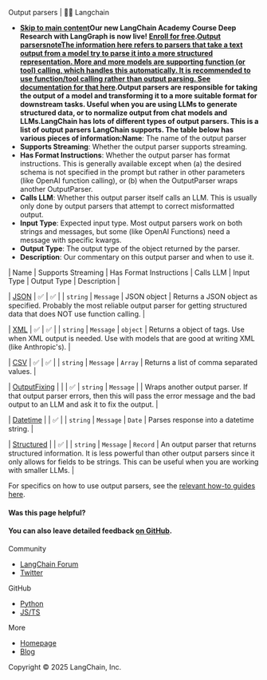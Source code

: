 Output parsers | 🦜️🔗 Langchain
- **[Skip to main content](#__docusaurus_skipToContent_fallback)Our new LangChain Academy Course Deep Research with LangGraph is now live! [Enroll for free](https://academy.langchain.com/courses/deep-research-with-langgraph/?utm_medium=internal&utm_source=docs&utm_campaign=q3-2025_deep-research-course_co).[Output parsersnoteThe information here refers to parsers that take a text output from a model try to parse it into a more structured representation. More and more models are supporting function (or tool) calling, which handles this automatically. It is recommended to use function/tool calling rather than output parsing. See documentation for that here](/docs/concepts/tool_calling).Output parsers are responsible for taking the output of a model and transforming it to a more suitable format for downstream tasks. Useful when you are using LLMs to generate structured data, or to normalize output from chat models and LLMs.LangChain has lots of different types of output parsers. This is a list of output parsers LangChain supports. The table below has various pieces of information:Name**: The name of the output parser
- **Supports Streaming**: Whether the output parser supports streaming.
- **Has Format Instructions**: Whether the output parser has format instructions. This is generally available except when (a) the desired schema is not specified in the prompt but rather in other parameters (like OpenAI function calling), or (b) when the OutputParser wraps another OutputParser.
- **Calls LLM**: Whether this output parser itself calls an LLM. This is usually only done by output parsers that attempt to correct misformatted output.
- **Input Type**: Expected input type. Most output parsers work on both strings and messages, but some (like OpenAI Functions) need a message with specific kwargs.
- **Output Type**: The output type of the object returned by the parser.
- **Description**: Our commentary on this output parser and when to use it.

| Name | Supports Streaming | Has Format Instructions | Calls LLM | Input Type | Output Type | Description |

| [JSON](https://api.js.langchain.com/classes/_langchain_core.output_parsers.JsonOutputParser.html) | ✅ | ✅ |  | `string` | `Message` | JSON object | Returns a JSON object as specified. Probably the most reliable output parser for getting structured data that does NOT use function calling. |

| [XML](https://api.js.langchain.com/classes/_langchain_core.output_parsers.XMLOutputParser.html) | ✅ | ✅ |  | `string` | `Message` | `object` | Returns a object of tags. Use when XML output is needed. Use with models that are good at writing XML (like Anthropic&#x27;s). |

| [CSV](https://api.js.langchain.com/classes/langchain.output_parsers.CommaSeparatedListOutputParser.html) | ✅ | ✅ |  | `string` | `Message` | `Array` | Returns a list of comma separated values. |

| [OutputFixing](https://api.js.langchain.com/classes/langchain.output_parsers.OutputFixingParser.html) |  |  | ✅ | `string` | `Message` |  | Wraps another output parser. If that output parser errors, then this will pass the error message and the bad output to an LLM and ask it to fix the output. |

| [Datetime](https://api.js.langchain.com/classes/langchain.output_parsers.DatetimeOutputParser.html) |  | ✅ |  | `string` | `Message` | `Date` | Parses response into a datetime string. |

| [Structured](https://api.js.langchain.com/classes/_langchain_core.output_parsers.StructuredOutputParser.html) |  | ✅ |  | `string` | `Message` | `Record` | An output parser that returns structured information. It is less powerful than other output parsers since it only allows for fields to be strings. This can be useful when you are working with smaller LLMs. |

For specifics on how to use output parsers, see the [relevant how-to guides here](/docs/how_to/#output-parsers).

#### Was this page helpful?



#### You can also leave detailed feedback [on GitHub](https://github.com/langchain-ai/langchainjs/issues/new?assignees=&labels=03+-+Documentation&projects=&template=documentation.yml&title=DOC%3A+%3CPlease+write+a+comprehensive+title+after+the+%27DOC%3A+%27+prefix%3E).

Community

- [LangChain Forum](https://forum.langchain.com/)
- [Twitter](https://twitter.com/LangChainAI)

GitHub

- [Python](https://github.com/langchain-ai/langchain)
- [JS/TS](https://github.com/langchain-ai/langchainjs)

More

- [Homepage](https://langchain.com)
- [Blog](https://blog.langchain.dev)

Copyright © 2025 LangChain, Inc.
